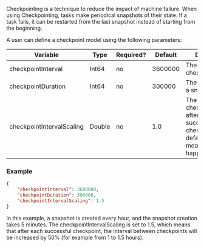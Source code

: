 Checkpointing is a technique to reduce the impact of machine failure. 
When using Checkpointing, tasks make periodical snapshots of their state.
If a task fails, it can be restarted from the last snapshot instead of starting from the beginning.

A user can define a checkpoint model using the following parameters:

| Variable                  | Type   | Required? | Default | Description                                                                                                          |
|---------------------------|--------|-----------|---------|----------------------------------------------------------------------------------------------------------------------|
| checkpointInterval        | Int64  | no        | 3600000 | The time between checkpoints in ms                                                                                   |
| checkpointDuration        | Int64  | no        | 300000  | The time to create a snapshot in ms                                                                                  |
| checkpointIntervalScaling | Double | no        | 1.0     | The scaling of the checkpointInterval after each successful checkpoint. The default of 1.0 means no scaling happens. |

### Example

```json
{
    "checkpointInterval": 3600000,
    "checkpointDuration": 300000,
    "checkpointIntervalScaling": 1.5
}
```

In this example, a snapshot is created every hour, and the snapshot creation takes 5 minutes.
The checkpointIntervalScaling is set to 1.5, which means that after each successful checkpoint, 
the interval between checkpoints will be increased by 50% (for example from 1 to 1.5 hours).
